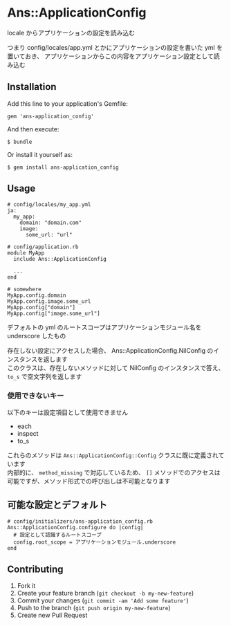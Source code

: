 # Ans::ApplicationConfig

locale からアプリケーションの設定を読み込む

つまり config/locales/app.yml とかにアプリケーションの設定を書いた yml を置いておき、
アプリケーションからこの内容をアプリケーション設定として読み込む

## Installation

Add this line to your application's Gemfile:

    gem 'ans-application_config'

And then execute:

    $ bundle

Or install it yourself as:

    $ gem install ans-application_config

## Usage

    # config/locales/my_app.yml
    ja:
      my_app:
        domain: "domain.com"
        image:
          some_url: "url"

    # config/application.rb
    module MyApp
      include Ans::ApplicationConfig

      ...
    end

    # somewhere
    MyApp.config.domain
    MyApp.config.image.some_url
    MyApp.config["domain"]
    MyApp.config["image.some_url"]

デフォルトの yml のルートスコープはアプリケーションモジュール名を underscore したもの

存在しない設定にアクセスした場合、 Ans::ApplicationConfig.NilConfig のインスタンスを返します  
このクラスは、存在しないメソッドに対して NilConfig のインスタンスで答え、 `to_s` で空文字列を返します

### 使用できないキー

以下のキーは設定項目として使用できません

* each
* inspect
* to_s

これらのメソッドは `Ans::ApplicationConfig::Config` クラスに既に定義されています  
内部的に、 `method_missing` で対応しているため、 `[]` メソッドでのアクセスは可能ですが、メソッド形式での呼び出しは不可能となります


## 可能な設定とデフォルト

    # config/initializers/ans-application_config.rb
    Ans::ApplicationConfig.configure do |config|
      # 設定として認識するルートスコープ
      config.root_scope = アプリケーションモジュール.underscore
    end


## Contributing

1. Fork it
2. Create your feature branch (`git checkout -b my-new-feature`)
3. Commit your changes (`git commit -am 'Add some feature'`)
4. Push to the branch (`git push origin my-new-feature`)
5. Create new Pull Request
